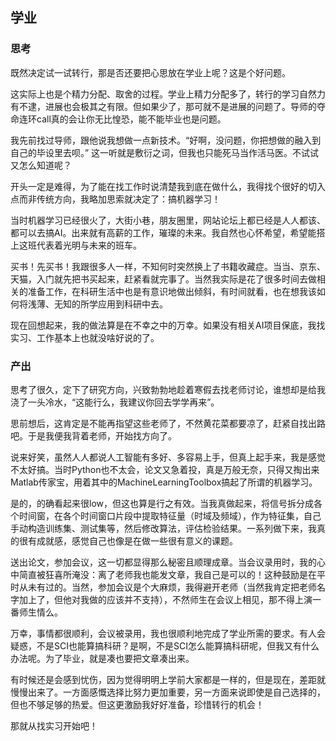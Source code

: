 ## 学业

### 思考

既然决定试一试转行，那是否还要把心思放在学业上呢？这是个好问题。

这实际上也是个精力分配、取舍的过程。学业上精力分配多了，转行的学习自然力有不逮，进展也会极其之有限。但如果少了，那可就不是进展的问题了。导师的夺命连环call真的会让你无比惶恐，能不能毕业也是问题。

我先前找过导师，跟他说我想做一点新技术。“好啊，没问题，你把想做的融入到自己的毕设里去呗。” 这一听就是敷衍之词，但我也只能死马当作活马医。不试试又怎么知道呢？

开头一定是难得，为了能在找工作时说清楚我到底在做什么，我得找个很好的切入点而非传统方向，我略加思索就决定了：搞机器学习！

当时机器学习已经很火了，大街小巷，朋友圈里，网站论坛上都已经是人人都该、都可以去搞AI。出来就有高薪的工作，璀璨的未来。我自然也心怀希望，希望能搭上这班代表着光明与未来的班车。

买书！先买书！我跟很多人一样，不知何时突然换上了书籍收藏症。当当、京东、天猫，入门就先把书买起来，赶紧看就完事了。当然我实际是花了很多时间去做相关的准备工作，在科研生活中也是有意识地做出倾斜，有时间就看，也在想我该如何将浅薄、无知的所学应用到科研中去。

现在回想起来，我的做法算是在不幸之中的万幸。如果没有相关AI项目保底，我找实习、工作基本上也就没啥好说的了。

### 产出

思考了很久，定下了研究方向，兴致勃勃地趁着寒假去找老师讨论，谁想却是给我浇了一头冷水，“这能行么，我建议你回去学学再来”。

思前想后，这肯定是不能再指望这些老师了，不然黄花菜都要凉了，赶紧自找出路吧。于是我便我背着老师，开始找方向了。

说来好笑，虽然人人都说人工智能有多好、多容易上手，但真上起手来，我是感觉不太好搞。当时Python也不太会，论文又急着投，真是万般无奈，只得又掏出来Matlab传家宝，用着其中的MachineLearningToolbox搞起了所谓的机器学习。

是的，的确看起来很low，但这也算是行之有效。当我真做起来，将信号拆分成各个时间窗，在各个时间窗口片段中提取特征量（时域及频域），作为特征集，自己手动构造训练集、测试集等，然后修改算法，评估检验结果。一系列做下来，我真的很有成就感，感觉自己也像是在做一些很有意义的课题。

送出论文，参加会议，这一切都显得那么秘密且顺理成章。当会议录用时，我的心中简直被狂喜所淹没：离了老师我也能发文章，我自己是可以的！这种鼓励是在平时从未有过的。当然，参加会议是个大麻烦，我得避开老师（当然我肯定把老师名字加上了，但他对我做的应该并不支持），不然师生在会议上相见，那不得上演一番师生情么。

万幸，事情都很顺利，会议被录用，我也很顺利地完成了学业所需的要求。有人会疑惑，不是SCI也能算搞科研？是啊，不是SCI怎么能算搞科研呢，但我又有什么办法呢。为了毕业，就是凑也要把文章凑出来。

有时候还是会感到忧伤，因为觉得明明上学前大家都是一样的，但是现在，差距就慢慢出来了。一方面感慨选择比努力更加重要，另一方面来说即使是自己选择的，但也不够足够的热爱。但这更激励我好好准备，珍惜转行的机会！

那就从找实习开始吧！